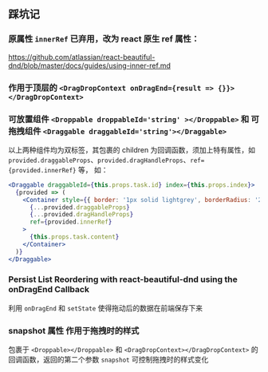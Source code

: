 ## 踩坑记

### 原属性 `innerRef` 已弃用，改为 react 原生 ref 属性：
https://github.com/atlassian/react-beautiful-dnd/blob/master/docs/guides/using-inner-ref.md

### 作用于顶层的 `<DragDropContext onDragEnd={result => {}}></DragDropContext>`

### 可放置组件 `<Droppable droppableId='string' ></Droppable>`  和 可拖拽组件 `<Draggable draggableId='string'></Draggable>`

以上两种组件均为双标签，其包裹的 children 为回调函数，须加上特有属性，如 `provided.draggableProps`、`provided.dragHandleProps`、`ref={provided.innerRef}` 等， 如：

```jsx
<Draggable draggableId={this.props.task.id} index={this.props.index}>
  {provided => (
    <Container style={{ border: '1px solid lightgrey', borderRadius: '2px', padding: '8px', marginBottom: '8px', background: 'white'}}
      {...provided.draggableProps}
      {...provided.dragHandleProps}
      ref={provided.innerRef}
    >
      {this.props.task.content}
    </Container>
  )}
</Draggable>
```

### Persist List Reordering with react-beautiful-dnd using the onDragEnd Callback

利用 `onDragEnd` 和 `setState` 使得拖动后的数据在前端保存下来

### snapshot 属性 作用于拖拽时的样式

包裹于 `<Droppable></Droppable>` 和 `<DragDropContext></DragDropContext>` 的回调函数，返回的第二个参数 `snapshot` 可控制拖拽时的样式变化
